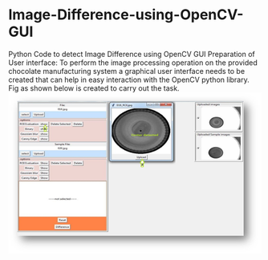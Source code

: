 # Image-Difference-using-OpenCV-GUI
Python Code to detect Image Difference using OpenCV GUI
Preparation of User interface: To perform the image processing operation on the provided chocolate manufacturing system a graphical user interface needs to be created that can help in easy interaction with the OpenCV python library. Fig as shown below is created to carry out the task. 
![alt text](https://github.com/Shantmanu/Image-Difference-using-OpenCV-GUI/blob/master/opencvgui.bmp)
